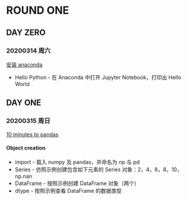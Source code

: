 # ROUND ONE  
## DAY ZERO 
### 20200314 周六

[安装 anaconda](https://www.anaconda.com/distribution/#download-section)

* Hello Python - 在 Anaconda 中打开 Jupyter Notebook，打印出 Hello World 

## DAY ONE
### 20200315 周日

[10 minutes to pandas](https://pandas.pydata.org/pandas-docs/stable/getting_started/10min.html)

#### Object creation

* import - 载入 numpy 及 pandas，并命名为 np 与 pd
* Series - 仿照示例创建包含如下元素的 Series 对象：2，4，6，8，10，np.nan
* DataFrame - 按照示例创建 DataFrame 对象（两个）
* dtype - 按照示例查看 DataFrame 的数据类型
